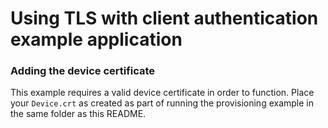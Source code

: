 # Using TLS with client authentication example application


### Adding the device certificate

This example requires a valid device certificate in order to function. Place
your `Device.crt` as created as part of running the provisioning example in the
same folder as this README.
